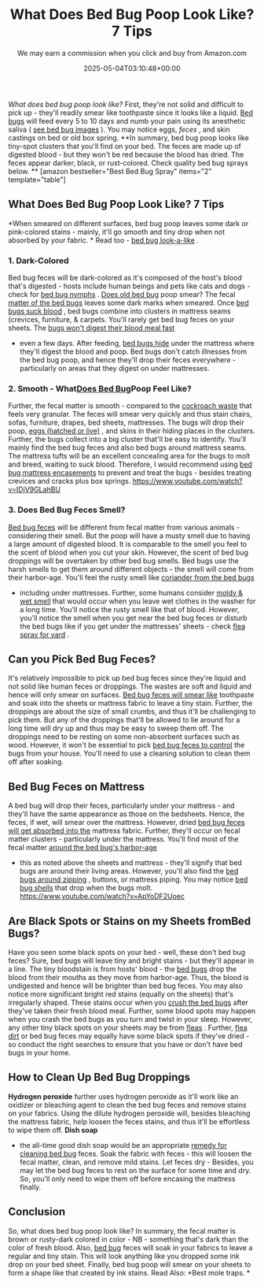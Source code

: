 ﻿---
author: We may earn a commission when you click and buy from Amazon.com
layout: post
title: What Does Bed Bug Poop Look Like? 7 Tips
date: '2025-05-04T03:10:48+00:00'
categories:
- Bed Bugs
- Guide
tags: []
slug: /what-does-bed-bug-poop-look-like/
lastmod: 2025-05-07T12:21:29+03:00
---

*What does bed bug poop look like?*
First, they're not solid and difficult to pick up - they'll readily smear like toothpaste since it looks like a liquid.
[Bed bugs](https://nysipm.cornell.edu/whats-bugging-you/bed-bugs/bed-bug-faqs///)
will feed every 5 to 10 days and numb your pain using its anesthetic saliva (
[see bed bug images](https://pestpolicy.com/pictures-of-bed-bugs/)
). You may notice eggs,
*feces*
, and skin castings on bed or old box spring.
**In summary, bed bug poop looks like tiny-spot clusters that you'll find on your bed. The feces are made up of digested blood - but they won't be red because the blood has dried. The feces appear darker, black, or rust-colored. Check quality bed bug sprays below. **
[amazon bestseller="Best Bed Bug Spray" items="2" template="table"]
## What Does Bed Bug Poop Look Like? 7 Tips
*When smeared on different surfaces, bed bug poop leaves some dark or pink-colored stains - mainly, it'll go smooth and tiny drop when not absorbed by your fabric. *
Read too -
[bed bug look-a-like](https://pestpolicy.com/bugs-that-look-like-bed-bugs/)
.
### 1. Dark-Colored
Bed bug feces will be dark-colored as it's composed of the host's blood that's digested - hosts include human beings and pets like cats and dogs - check for
[bed bug nymphs](https://pestpolicy.com/baby-bed-bugs/)
.
[Does old bed bug](https://pestpolicy.com/does-lysol-kill-bed-bugs/)
poop smear? The fecal
[matter of the bed bugs](https://pestpolicy.com/best-bed-bug-steamer/)
leaves some dark marks when smeared. Once
[bed bugs suck blood](https://pestpolicy.com/best-bed-bug-spray/)
, bed bugs combine into clusters in mattress seams (crevices, furniture, & carpets.
You'll rarely get bed bug feces on your sheets. The
[bugs won't digest their blood meal fast](https://pestpolicy.com/how-to-get-rid-of-bed-bugs-fast/)
- even a few days. After feeding,
[bed bugs hide](https://pestpolicy.com/where-do-bed-bugs-hide/)
under the mattress where they'll digest the blood and poop.
Bed bugs don't catch illnesses from the bed bug poop, and hence they'll drop their feces everywhere - particularly on areas that they digest on under mattresses.
### 2. Smooth - What[Does Bed Bug](https://pestpolicy.com/does-bleach-kill-bed-bugs/)Poop Feel Like?
Further, the fecal matter is smooth - compared to the
[cockroach waste](https://pestpolicy.com/what-does-roach-poop-look-like/)
that feels very granular. The feces will smear very quickly and thus stain chairs, sofas, furniture, drapes, bed sheets, mattresses.
The bugs will drop their poop,
[eggs (hatched or live)](https://pestpolicy.com/bed-bug-eggs/)
, and skins in their hiding places in the clusters. Further, the bugs collect into a big cluster that'll be easy to identify.
You'll mainly find the bed bug feces and also bed bugs around mattress seams. The mattress tufts will be an excellent concealing area for the bugs to molt and breed, waiting to suck blood.
Therefore, I would recommend using
[bed bug mattress encasements](https://pestpolicy.com/best-bed-bug-mattress-encasements/)
to prevent and treat the bugs - besides treating crevices and cracks plus box springs.
https://www.youtube.com/watch?v=IDjV9GLahBU
### 3. Does Bed Bug Feces Smell?
[Bed bug feces](https://pestpolicy.com/bedlam-plus-bed-bug-spray-review/)
will be different from fecal matter from various animals - considering their smell. But the poop will have a musty smell due to having a large amount of digested blood.
It is comparable to the smell you feel to the scent of blood when you cut your skin. However, the scent of bed bug droppings will be overtaken by other bed bug smells.
Bed bugs use the harsh smells to get them around different objects - the smell will come from their harbor-age. You'll feel the rusty smell like
[coriander from the bed bugs](https://pestpolicy.com/can-bed-bugs-survive-in-water/)
- including under mattresses.
Further, some humans consider
[moldy & wet smell](https://pestpolicy.com/what-do-bed-bugs-smell-like/)
that would occur when you leave wet clothes in the washer for a long time. You'll notice the rusty smell like that of blood.
However, you'll notice the smell when you get near the bed bug feces or disturb the bed bugs like if you get under the mattresses' sheets - check
[flea spray for yard](https://pestpolicy.com/best-flea-spray-for-yard/)
.
## Can you Pick Bed Bug Feces?
It's relatively impossible to pick up bed bug feces since they're liquid and not solid like human feces or droppings. The wastes are soft and liquid and hence will only smear on surfaces.
[Bed bug feces will smear like](https://pestpolicy.com/can-bed-bugs-survive-in-water/)
toothpaste and soak into the sheets or mattress fabric to leave a tiny stain. Further, the droppings are about the size of small crumbs, and thus it'll be challenging to pick them.
But any of the droppings that'll be allowed to lie around for a long time will dry up and thus may be easy to sweep them off. The droppings need to be resting on some non-absorbent surfaces such as wood.
However, it won't be essential to pick
[bed bug feces to control](https://pestpolicy.com/can-bed-bugs-live-in-carpet/)
the bugs from your house. You'll need to use a cleaning solution to clean them off after soaking.
## Bed Bug Feces on Mattress
A bed bug will drop their feces, particularly under your mattress - and they'll have the same appearance as those on the bedsheets. Hence, the feces, if wet, will smear over the mattress.
However, dried
[bed bug feces will get absorbed into the](https://pestpolicy.com/can-bed-bugs-bite-through-clothing/)
mattress fabric. Further, they'll occur on fecal matter clusters - particularly under the mattress.
You'll find most of the fecal matter
[around the bed bug's harbor-age](https://pestpolicy.com/)
- this as noted above the sheets and mattress - they'll signify that bed bugs are around their living areas.
However, you'll also find the
[bed bugs around zipping](https://pestpolicy.com/do-bed-bug-bombs-work/)
, buttons, or mattress piping. You may notice
[bed bug shells](https://pestpolicy.com/are-bed-bug-eggs-hard-or-soft/)
that drop when the bugs molt.
https://www.youtube.com/watch?v=ApYoDF2Uoec
## Are Black Spots or Stains on my Sheets fromBed Bugs?
Have you seen some black spots on your bed - well, these don't bed bug feces? Sure, bed bugs will leave tiny and bright stains - but they'll appear in a line.
The tiny bloodstain is from hosts' blood - the
[bed bugs](https://pestpolicy.com/dead-bed-bugs/)
drop the blood from their mouths as they move from harbor-age. Thus, the blood is undigested and hence will be brighter than bed bug feces.
You may also notice more significant bright red stains (equally on the sheets) that's irregularly shaped. These stains occur when you
[crush the bed bugs](https://pestpolicy.com/what-happens-when-you-squish-a-bed-bug/)
after they've taken their fresh blood meal.
Further, some blood spots may happen when you crash the bed bugs as you turn and twist in your sleep. However, any other tiny black spots on your sheets may be from
[fleas](https://pestpolicy.com/what-do-fleas-look-like/)
.
Further,
[flea dirt](https://pestpolicy.com/what-is-flea-dirt/)
or bed bug feces may equally have some black spots if they've dried - so conduct the right searches to ensure that you have or don't have bed bugs in your home.
## How to Clean Up Bed Bug Droppings
**Hydrogen peroxide**
further uses hydrogen peroxide as it'll work like an oxidizer or bleaching agent to clean the bed bug feces and remove stains on your fabrics.
Using the dilute hydrogen peroxide will, besides bleaching the mattress fabric, help loosen the feces stains, and thus it'll be effortless to wipe them off.
**Dish soap**
- the all-time good dish soap would be an appropriate
[remedy for cleaning bed bug](https://pestpolicy.com/home-remedies-for-bed-bugs/)
feces. Soak the fabric with feces - this will loosen the fecal matter, clean, and remove mild stains.
Let feces dry - Besides, you may let the bed bug feces to rest on the surface for some time and dry. So, you'll only need to wipe them off before encasing the mattress finally.
## Conclusion
So, what does bed bug poop look like? In summary, the fecal matter is brown or rusty-dark colored in color - NB - something that's dark than the color of fresh blood.
Also,
[bed bug](https://pestpolicy.com/does-lysol-kill-bed-bugs/)
feces will soak in your fabrics to leave a regular and tiny stain. This will look anything like you dropped some ink drop on your bed sheet.
Finally, bed bug poop will smear on your sheets to form a shape like that created by ink stains. Read Also:
*Best mole traps. *